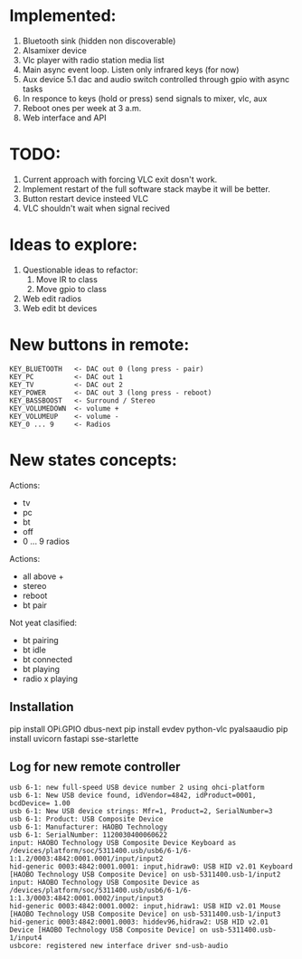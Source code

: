 # Implemented:
 1. Bluetooth sink (hidden non discoverable)
 1. Alsamixer device
 1. Vlc player with radio station media list
 1. Main async event loop. Listen only infrared keys (for now)
 1. Aux device 5.1 dac and audio switch controlled through gpio with async tasks
 1. In responce to keys (hold or press) send signals to mixer, vlc, aux
 1. Reboot ones per week at 3 a.m.
 1. Web interface and API

# TODO:
 1. Current approach with forcing VLC exit dosn't work.
 1. Implement restart of the full software stack maybe it will be better.
 1. Button restart device insteed VLC
 1. VLC shouldn't wait when signal recived

# Ideas to explore:
 1. Questionable ideas to refactor:
    1. Move IR to class
    1. Move gpio to class
 1. Web edit radios
 1. Web edit bt devices

# New buttons in remote:
```
KEY_BLUETOOTH   <- DAC out 0 (long press - pair)
KEY_PC          <- DAC out 1
KEY_TV          <- DAC out 2
KEY_POWER       <- DAC out 3 (long press - reboot)
KEY_BASSBOOST   <- Surround / Stereo
KEY_VOLUMEDOWN  <- volume +
KEY_VOLUMEUP    <- volume -
KEY_0 ... 9     <- Radios
```

# New states concepts:
Actions:
 - tv
 - pc
 - bt
 - off
 - 0 ... 9 radios

Actions:
 - all above +
 - stereo
 - reboot
 - bt pair

Not yeat clasified:
 - bt pairing
 - bt idle
 - bt connected
 - bt playing
 - radio x playing


Installation
------------

pip install OPi.GPIO dbus-next
pip install evdev python-vlc pyalsaaudio
pip install uvicorn fastapi sse-starlette

Log for new remote controller
-----------------------------
```
usb 6-1: new full-speed USB device number 2 using ohci-platform
usb 6-1: New USB device found, idVendor=4842, idProduct=0001, bcdDevice= 1.00
usb 6-1: New USB device strings: Mfr=1, Product=2, SerialNumber=3
usb 6-1: Product: USB Composite Device
usb 6-1: Manufacturer: HAOBO Technology
usb 6-1: SerialNumber: 1120030400060622
input: HAOBO Technology USB Composite Device Keyboard as /devices/platform/soc/5311400.usb/usb6/6-1/6-1:1.2/0003:4842:0001.0001/input/input2
hid-generic 0003:4842:0001.0001: input,hidraw0: USB HID v2.01 Keyboard [HAOBO Technology USB Composite Device] on usb-5311400.usb-1/input2
input: HAOBO Technology USB Composite Device as /devices/platform/soc/5311400.usb/usb6/6-1/6-1:1.3/0003:4842:0001.0002/input/input3
hid-generic 0003:4842:0001.0002: input,hidraw1: USB HID v2.01 Mouse [HAOBO Technology USB Composite Device] on usb-5311400.usb-1/input3
hid-generic 0003:4842:0001.0003: hiddev96,hidraw2: USB HID v2.01 Device [HAOBO Technology USB Composite Device] on usb-5311400.usb-1/input4
usbcore: registered new interface driver snd-usb-audio
```

